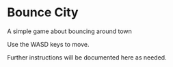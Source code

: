 # Bounce City
 A simple game about bouncing around town
 
Use the WASD keys to move.

Further instructions will be documented here as needed.